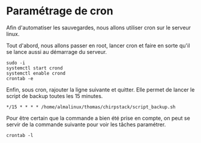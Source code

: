 # Paramétrage de cron

Afin d'automatiser les sauvegardes, nous allons utiliser cron sur le serveur linux.

Tout d'abord, nous allons passer en root, lancer cron et faire en sorte qu'il se lance aussi au démarrage du serveur.

```
sudo -i
systemctl start crond
systemctl enable crond
crontab -e
```

Enfin, sous cron, rajouter la ligne suivante et quitter. Elle permet de lancer le script de backup toutes les 15 minutes.
```
*/15 * * * * /home/almalinux/thomas/chirpstack/script_backup.sh
```

Pour être certain que la commande a bien été prise en compte, on peut se servir de la commande suivante pour voir les tâches paramétrer.
```
crontab -l
```
